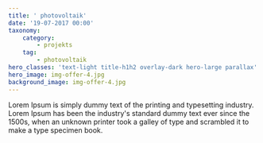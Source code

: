 ```yaml
---
title: ' photovoltaik'
date: '19-07-2017 00:00'
taxonomy:
    category:
        - projekts
    tag:
        - photovoltaik
hero_classes: 'text-light title-h1h2 overlay-dark hero-large parallax'
hero_image: img-offer-4.jpg
background_image: img-offer-4.jpg
---
```


Lorem Ipsum is simply dummy text of the printing and typesetting industry. Lorem Ipsum has been the industry's standard dummy text ever since the 1500s, when an unknown printer took a galley of type and scrambled it to make a type specimen book.
